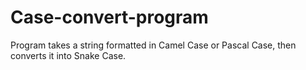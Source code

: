 # Case-convert-program

Program takes a string formatted in Camel Case or Pascal Case, then converts it into Snake Case.
